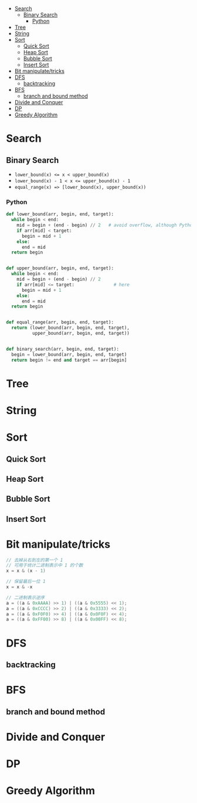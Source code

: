 - [Search](#search)
  - [Binary Search](#binary-search)
    - [Python](#python)
- [Tree](#tree)
- [String](#string)
- [Sort](#sort)
  - [Quick Sort](#quick-sort)
  - [Heap Sort](#heap-sort)
  - [Bubble Sort](#bubble-sort)
  - [Insert Sort](#insert-sort)
- [Bit manipulate/tricks](#bit-manipulatetricks)
- [DFS](#dfs)
  - [backtracking](#backtracking)
- [BFS](#bfs)
  - [branch and bound method](#branch-and-bound-method)
- [Divide and Conquer](#divide-and-conquer)
- [DP](#dp)
- [Greedy Algorithm](#greedy-algorithm)

# Search

## Binary Search

- `lower_bound(x) <= x < upper_bound(x)`
- `lower_bound(x) - 1 < x <= upper_bound(x) - 1`
- `equal_range(x) => [lower_bound(x), upper_bound(x))`

### Python

```python
def lower_bound(arr, begin, end, target):
  while begin < end:
    mid = begin + (end - begin) // 2   # avoid overflow, although Python does not need.
    if arr[mid] < target:
      begin = mid + 1
    else:
      end = mid
  return begin


def upper_bound(arr, begin, end, target):
  while begin < end:
    mid = begin + (end - begin) // 2
    if arr[mid] <= target:               # here
      begin = mid + 1
    else:
      end = mid
  return begin


def equal_range(arr, begin, end, target):
  return (lower_bound(arr, begin, end, target),
          upper_bound(arr, begin, end, target))


def binary_search(arr, begin, end, target):
  begin = lower_bound(arr, begin, end, target)
  return begin != end and target == arr[begin]
```

# Tree

# String

# Sort

## Quick Sort


## Heap Sort


## Bubble Sort


## Insert Sort


# Bit manipulate/tricks
```c
// 去掉从右到左的第一个 1
// 可用于统计二进制表示中 1 的个数
x = x & (x - 1)

// 保留最后一位 1
x = x & -x

// 二进制表示逆序
a = ((a & 0xAAAA) >> 1) | ((a & 0x5555) << 1);
a = ((a & 0xCCCC) >> 2) | ((a & 0x3333) << 2);
a = ((a & 0xF0F0) >> 4) | ((a & 0x0F0F) << 4);
a = ((a & 0xFF00) >> 8) | ((a & 0x00FF) << 8);
```
# DFS
## backtracking


# BFS
## branch and bound method

# Divide and Conquer

# DP

# Greedy Algorithm
